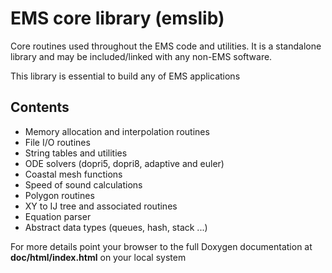 # EMS core library (emslib)

Core routines used throughout the EMS code and utilities. It is a
standalone library and may be included/linked with any non-EMS
software.

This library is essential to build any of EMS applications

## Contents
* Memory allocation and interpolation routines
* File I/O routines
* String tables and utilities
* ODE solvers (dopri5, dopri8, adaptive and euler)
* Coastal mesh functions
* Speed of sound calculations
* Polygon routines
* XY to IJ tree and associated routines
* Equation parser
* Abstract data types (queues, hash, stack ...)

For more details point your browser to the full Doxygen documentation at **doc/html/index.html** on your local system
